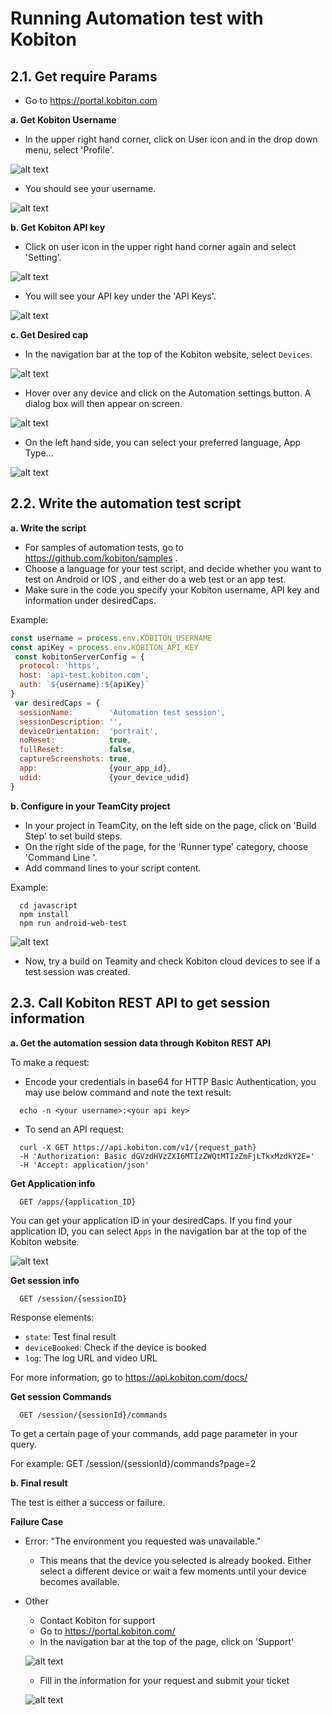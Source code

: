 # Running Automation test with Kobiton
## 2.1. Get require Params
+ Go to  https://portal.kobiton.com

**a. Get Kobiton Username**
  + In the upper right hand corner, click on User icon and in the drop down menu, select 'Profile'.

![alt text](./assets/click_profile.png )

+ You should see your username.

![alt text](./assets/username.png )

**b. Get Kobiton API key**
+ Click on user icon in the upper right hand corner again and select 'Setting'.

![alt text](./assets/click_setting.png )

+ You will see your API key under the 'API Keys'. 

![alt text](./assets/api_key.png )

**c. Get Desired cap**
+ In the navigation bar at the top of the Kobiton website, select `Devices`.

![alt text](./assets/devices.png )

+ Hover over any device and click on the Automation settings button. A dialog box will then appear on screen.

![alt text](./assets/click_auto.png )

+ On the left hand side, you can select your preferred language, App Type...

![alt text](./assets/automation.png )

## 2.2. Write the automation test script
**a. Write the script**
+ For samples of automation tests, go to https://github.com/kobiton/samples .
+ Choose a language for your test script, and decide whether you want to test on Android or IOS , and either do a web test or an app test. 
+ Make sure in the code you specify your Kobiton username, API key and information under desiredCaps.

Example:

```javascript
const username = process.env.KOBITON_USERNAME
const apiKey = process.env.KOBITON_API_KEY
 const kobitonServerConfig = {
  protocol: 'https',
  host: 'api-test.kobiton.com',
  auth: `${username}:${apiKey}`
}
 var desiredCaps = {
  sessionName:        'Automation test session',
  sessionDescription: '', 
  deviceOrientation:  'portrait',  
  noReset:            true,
  fullReset:          false, 
  captureScreenshots: true,
  app:                {your_app_id}, 
  udid:               {your_device_udid}
}
```

**b. Configure in your TeamCity project**
+ In your project in TeamCity, on the left side on the page, click on 'Build Step' to set build steps.
+ On the right side of the page,  for the 'Runner type' category, choose 'Command Line '.
+ Add command lines to your script content. 

Example:
```
  cd javascript
  npm install
  npm run android-web-test
```

![alt text](./assets/cmd.png )
+ Now, try a build on Teamity and check Kobiton cloud devices to see if a test session was created.

## 2.3. Call Kobiton REST API to get session information
**a. Get the automation session data through Kobiton REST API**

To make a request:

+ Encode your credentials in base64 for HTTP Basic Authentication, you may use below command and note the text result:

```
  echo -n <your username>:<your api key>
```
+ To send an API request:
```
  curl -X GET https://api.kobiton.com/v1/{request_path}
  -H 'Authorization: Basic dGVzdHVzZXI6MTIzZWQtMTIzZmFjLTkxMzdkY2E='
  -H 'Accept: application/json'
``` 
**Get Application info** 
```
  GET /apps/{application_ID}
```
You can get your application ID in your desiredCaps. If you find your application ID, you can select `Apps` in the navigation bar at the top of the Kobiton website.

![alt text](./assets/apps.png )

**Get session info**
```
  GET /session/{sessionID}
```
Response elements:

+ `state`: Test final result
+ `deviceBooked`: Check if the device is booked
+ `log`: The log URL and video URL

For more information, go to https://api.kobiton.com/docs/

**Get session Commands**
```
  GET /session/{sessionId}/commands
```
To get a certain page of your commands, add page parameter in your query.

For example: GET /session/{sessionId}/commands?page=2

**b. Final result**

The test is either a success or failure.

**Failure Case**

+ Error: "The environment you requested was unavailable."
  
  + This means that the device you selected is already booked. Either select a different device or wait a few moments until your device becomes available.

+ Other

  + Contact Kobiton for support
  + Go to https://portal.kobiton.com/
  + In the navigation bar at the top of the page, click on 'Support'

  ![alt text](./assets/support.png )

  + Fill in the information for your request and submit your ticket

  ![alt text](./assets/submit.png )
